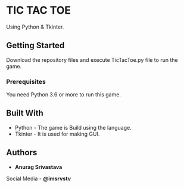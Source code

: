 # TIC TAC TOE

Using Python & Tkinter.

## Getting Started

Download the repository files and execute TicTacToe.py file to run the game.

### Prerequisites

You need Python 3.6 or more to run this game.

## Built With

* Python - The game is Build using the language.
* Tkinter - It is used for making GUI.

## Authors

* **Anurag Srivastava**

Social Media - **@imsrvstv**
